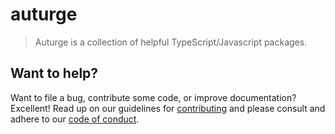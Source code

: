 # auturge

> Auturge is a collection of helpful TypeScript/Javascript packages.

## Want to help?

Want to file a bug, contribute some code, or improve documentation? Excellent! Read up on our
guidelines for [contributing][contributing] and please consult and adhere to our [code of conduct][coc].

[coc]: ./docs/CONTRIBUTING.md

[contributing]: ./docs/CONTRIBUTING.md
[wiki]: https://github.com/auturge/auturge/wiki
